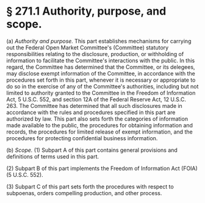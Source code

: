 # § 271.1   Authority, purpose, and scope.

(a) *Authority and purpose.* This part establishes mechanisms for carrying out the Federal Open Market Committee's (Committee) statutory responsibilities relating to the disclosure, production, or withholding of information to facilitate the Committee's interactions with the public. In this regard, the Committee has determined that the Committee, or its delegees, may disclose exempt information of the Committee, in accordance with the procedures set forth in this part, whenever it is necessary or appropriate to do so in the exercise of any of the Committee's authorities, including but not limited to authority granted to the Committee in the Freedom of Information Act, 5 U.S.C. 552, and section 12A of the Federal Reserve Act, 12 U.S.C. 263. The Committee has determined that all such disclosures made in accordance with the rules and procedures specified in this part are authorized by law. This part also sets forth the categories of information made available to the public, the procedures for obtaining information and records, the procedures for limited release of exempt information, and the procedures for protecting confidential business information.


(b) *Scope.* (1) Subpart A of this part contains general provisions and definitions of terms used in this part.


(2) Subpart B of this part implements the Freedom of Information Act (FOIA) (5 U.S.C. 552).


(3) Subpart C of this part sets forth the procedures with respect to subpoenas, orders compelling production, and other process.






